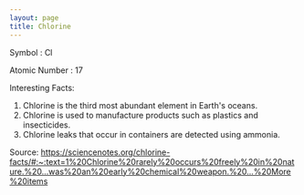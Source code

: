 ```yaml
---
layout: page
title: Chlorine
---
```


Symbol : Cl

Atomic Number : 17 

Interesting Facts: 

1. Chlorine is the third most abundant element in Earth's oceans. 
2. Chlorine is used to manufacture products such as plastics and insecticides.
3. Chlorine leaks that occur in containers are detected using ammonia. 

Source: https://sciencenotes.org/chlorine-facts/#:~:text=1%20Chlorine%20rarely%20occurs%20freely%20in%20nature.%20...was%20an%20early%20chemical%20weapon.%20...%20More%20items